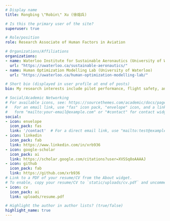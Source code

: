 ```yaml
---
# Display name
title: Rongbing \"Robin\" Xu (徐熔兵)

# Is this the primary user of the site?
superuser: true

# Role/position
role: Research Associate of Human Factors in Aviation

# Organizations/Affiliations
organizations:
- name: Waterloo Institute for Sustainable Aeronautics (University of Waterloo)
  url: "https://uwaterloo.ca/sustainable-aeronautics/"
- name: Human Optimization Modelling Lab (University of Waterloo)
  url: "https://uwaterloo.ca/human-optimization-modelling-lab/"

# Short bio (displayed in user profile at end of posts)
bio: My research interests include pilot performance, flight safety, and cognitive modelling.

# Social/Academic Networking
# For available icons, see: https://sourcethemes.com/academic/docs/page-builder/#icons
#   For an email link, use "fas" icon pack, "envelope" icon, and a link in the
#   form "mailto:your-email@example.com" or "#contact" for contact widget.
social:
- icon: envelope
  icon_pack: fas
  link: '/contact'  # For a direct email link, use "mailto:test@example.org".
- icon: linkedin
  icon_pack: fab
  link: https://www.linkedin.com/in/xrb936
- icon: google-scholar
  icon_pack: ai
  link: https://scholar.google.com/citations?user=XVSSq8oAAAAJ
- icon: github
  icon_pack: fab
  link: https://github.com/xrb936
# Link to a PDF of your resume/CV from the About widget.
# To enable, copy your resume/CV to `static/uploads/cv.pdf` and uncomment the lines below.
- icon: cv
  icon_pack: ai
  link: uploads/resume.pdf

# Highlight the author in author lists? (true/false)
highlight_name: true
---
```

